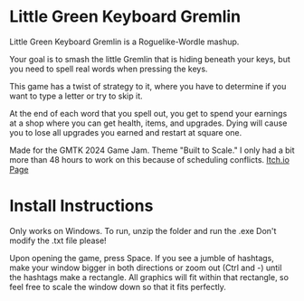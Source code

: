 # Little Green Keyboard Gremlin
Little Green Keyboard Gremlin is a Roguelike-Wordle mashup. 

Your goal is to smash the little Gremlin that is hiding beneath your keys, but you need to spell real words when pressing the keys. 

This game has a twist of strategy to it, where you have to determine if you want to type a letter or try to skip it. 

At the end of each word that you spell out, you get to spend your earnings at a shop where you can get health, items, and upgrades. Dying will cause you to lose all upgrades you earned and restart at square one. 

Made for the GMTK 2024 Game Jam. Theme "Built to Scale." I only had a bit more than 48 hours to work on this because of scheduling conflicts.
[Itch.io Page](https://kolin63.itch.io/little-green-keyboard-gremlin)

# Install Instructions
Only works on Windows. 
To run, unzip the folder and run the .exe
Don't modify the .txt file please! 

Upon opening the game, press Space. If you see a jumble of hashtags, make your window bigger in both directions or zoom out (Ctrl and -) until the hashtags make a rectangle. All graphics will fit within that rectangle, so feel free to scale the window down so that it fits perfectly. 
